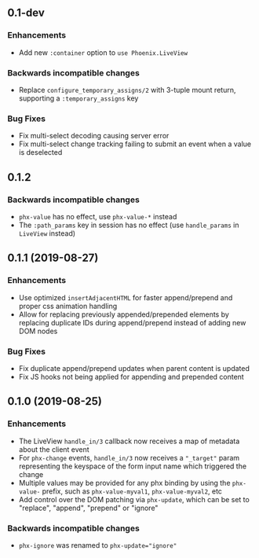 ## 0.1-dev

### Enhancements
  - Add new `:container` option to `use Phoenix.LiveView` 

### Backwards incompatible changes
  - Replace `configure_temporary_assigns/2` with 3-tuple mount return, supporting a `:temporary_assigns` key

### Bug Fixes
  - Fix multi-select decoding causing server error
  - Fix multi-select change tracking failing to submit an event when a value is deselected

## 0.1.2

### Backwards incompatible changes
  - `phx-value` has no effect, use `phx-value-*` instead
  - The `:path_params` key in session has no effect (use `handle_params` in `LiveView` instead)

## 0.1.1 (2019-08-27)

### Enhancements
  - Use optimized `insertAdjacentHTML` for faster append/prepend and proper css animation handling 
  - Allow for replacing previously appended/prepended elements by replacing duplicate IDs during append/prepend instead of adding new DOM nodes

### Bug Fixes
  - Fix duplicate append/prepend updates when parent content is updated
  - Fix JS hooks not being applied for appending and prepended content

## 0.1.0 (2019-08-25)

### Enhancements
  - The LiveView `handle_in/3` callback now receives a map of metadata about the client event
  - For `phx-change` events, `handle_in/3` now receives a `"_target"` param representing the keyspace of the form input name which triggered the change
  - Multiple values may be provided for any phx binding by using the `phx-value-` prefix, such as `phx-value-myval1`, `phx-value-myval2`, etc
  - Add control over the DOM patching via `phx-update`, which can be set to "replace", "append", "prepend" or "ignore"

### Backwards incompatible changes
  - `phx-ignore` was renamed to `phx-update="ignore"`
